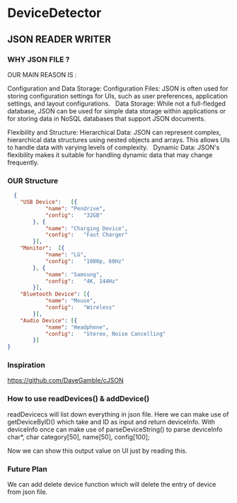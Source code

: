 # DeviceDetector

## JSON READER WRITER

### WHY JSON FILE ?
OUR MAIN REASON IS : 

Configuration and Data Storage:
Configuration Files: JSON is often used for storing configuration settings for UIs, such as user preferences, application settings, and layout configurations.   
Data Storage: While not a full-fledged database, JSON can be used for simple data storage within applications or for storing data in NoSQL databases that support JSON documents.

Flexibility and Structure:
Hierarchical Data: JSON can represent complex, hierarchical data structures using nested objects and arrays. This allows UIs to handle data with varying levels of complexity.   
Dynamic Data: JSON's flexibility makes it suitable for handling dynamic data that may change frequently.

### OUR Structure
```json
  {
	"USB Device":	[{
			"name":	"Pendrive",
			"config":	"32GB"
		}, {
			"name":	"Charging Device",
			"config":	"Fast Charger"
		}],
	"Monitor":	[{
			"name":	"LG",
			"config":	"1080p, 60Hz"
		}, {
			"name":	"Samsung",
			"config":	"4K, 144Hz"
		}],
	"Bluetooth Device":	[{
			"name":	"Mouse",
			"config":	"Wireless"
		}],
	"Audio Device":	[{
			"name":	"Headphone",
			"config":	"Stereo, Noise Cancelling"
		}]
}
  ```


### Inspiration
https://github.com/DaveGamble/cJSON

### How to use readDevices() & addDevice() 
readDevicecs will list down everything in json file.
Here we can make use of getDeviceByID() which take and ID as input and return deviceInfo.
With deviceInfo once can make use of parseDeviceString() to parse deviceInfo char*,
char category[50], name[50], config[100];

Now we can show this output value on UI just by reading this.

### Future Plan
We can add delete device function which will delete the entry of device from json file.
